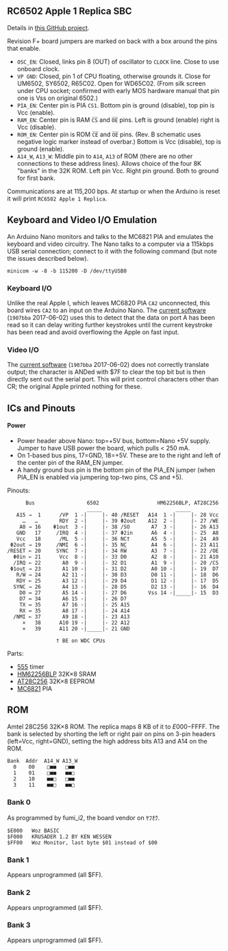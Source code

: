 RC6502 Apple 1 Replica SBC
--------------------------

Details in [this GitHub project][1rep-sbc].

Revision F+ board jumpers are marked on back with a box around the
pins that enable.

- `OSC_EN`: Closed, links pin 8 (OUT) of oscillator to `CLOCK` line.
  Close to use onboard clock.
- `VP GND`: Closed, pin 1 of CPU floating, otherwise grounds it. Close
  for UM6502, SY6502, R65C02. Open for WD65C02. (From silk screen
  under CPU socket; confirmed with early MOS hardware manual that pin
  one is Vss on original 6502.)
- `PIA_EN`: Center pin is PIA `CS1`. Bottom pin is ground (disable),
  top pin is Vcc (enable).
- `RAM_EN`: Center pin is RAM `C̅S̅` and `O̅E̅` pins. Left is ground
  (enable) right is Vcc (disable).
- `ROM_EN`: Center pin is ROM `C̅E̅` and `O̅E̅` pins. (Rev. B schematic
  uses negative logic marker instead of overbar.) Bottom is Vcc
  (disable), top is ground (enable).
- `A14_W`, `A13_W`: Middle pin to `A14`, `A13` of ROM (there are no
  other connections to these address lines). Allows choice of the four
  8K "banks" in the 32K ROM. Left pin Vcc. Right pin ground. Both to
  ground for first bank.

Communications are at 115,200 bps. At startup or when the Arduino is
reset it will print `RC6502 Apple 1 Replica`.


Keyboard and Video I/O Emulation
--------------------------------

An Arduino Nano monitors and talks to the MC6821 PIA and emulates the
keyboard and video circuitry. The Nano talks to a computer via a
115kbps USB serial connection; connect to it with the following
command (but note the issues described below).

    minicom -w -8 -b 115200 -D /dev/ttyUSB0

### Keyboard I/O

Unlike the real Apple I, which leaves MC6820 PIA `CA2` unconnected,
this board wires `CA2` to an input on the Arduino Nano. The [current
software][piacom] (`1907bba` 2017-06-02) uses this to detect that the
data on port A has been read so it can delay writing further
keystrokes until the current keystroke has been read and avoid
overflowing the Apple on fast input.

### Video I/O

The [current software][piacom] (`1907bba` 2017-06-02) does not
correctly translate output; the character is ANDed with $7F to clear
the top bit but is then directly sent out the serial port. This will
print control characters other than CR; the original Apple printed
nothing for these.


ICs and Pinouts
---------------

#### Power

- Power header above Nano: top=+5V bus, bottom=Nano +5V supply. Jumper
  to have USB power the board, which pulls < 250 mA.
- On 1-based bus pins, 17=GND, 18=+5V. These are to the right and left
  of the center pin of the RAM_EN jumper.
- A handy ground bus pin is the bottom pin of the PIA_EN jumper (when
  PIA_EN is enabled via jumpering top-two pins, CS and +5).

Pinouts:

          Bus                 6502                   HM62256BLP, AT28C256
                              _____                        _____
       A15 →  1      /VP  1 -|     |- 40 /RESET   A14  1 -|     |- 28 Vcc
         …   …       RDY  2 -|     |- 39 Φ2out    A12  2 -|     |- 27 /WE
        A0 → 16    Φ1out  3 -|     |- 38 /SO       A7  3 -|     |- 26 A13
       GND   17     /IRQ  4 -|     |- 37 Φ2in      A6  4 -|     |- 25  A8
       Vcc   18      /ML  5 -|     |- 36 NC†       A5  5 -|     |- 24  A9
     Φ2out → 19     /NMI  6 -|     |- 35 NC        A4  6 -|     |- 23 A11
    /RESET ← 20     SYNC  7 -|     |- 34 RW̅        A3  7 -|     |- 22 /OE
      Φ0in ← 21      Vcc  8 -|     |- 33 D0        A2  8 -|     |- 21 A10
      /IRQ ← 22       A0  9 -|     |- 32 D1        A1  9 -|     |- 20 /CS
     Φ1out → 23       A1 10 -|     |- 31 D2        A0 10 -|     |- 19  D7
       R/W̅ → 24       A2 11 -|     |- 30 D3        D0 11 -|     |- 18  D6
       RDY ← 25       A3 12 -|     |- 29 D4        D1 12 -|     |- 17  D5
      SYNC → 26       A4 13 -|     |- 28 D5        D2 13 -|     |- 16  D4
        D0 ↔ 27       A5 14 -|     |- 27 D6       Vss 14 -|_____|- 15  D3
        D7 ↔ 34       A6 15 -|     |- 26 D7
        TX ↔ 35       A7 16 -|     |- 25 A15
        RX ↔ 35       A8 17 -|     |- 24 A14
      /NMI ← 37       A9 18 -|     |- 23 A13
         ×   38      A10 19 -|     |- 22 A12
         ×   39      A11 20 -|_____|- 21 GND

                    † BE on WDC CPUs

Parts:
- [555] timer
- [HM62256BLP][62256] 32K×8 SRAM
- [AT28C256] 32K×8 EEPROM
- [MC6821](../../ee/mc6820.md) PIA


ROM
---

Amtel 28C256 32K×8 ROM. The replica maps 8 KB of it to $E000-$FFFF.
The bank is selected by shorting the left or right pair on pins on
3-pin headers (left=Vcc, right=GND), setting the high address bits A13
and A14 on the ROM.

    Bank  Addr  A14_W A13_W
      0    00    □■■   □■■
      1    01    □■■   ■■□
      2    10    ■■□   □■■
      3    11    ■■□   ■■□

### Bank 0

As programmed by fumi_i2, the board vendor on ﾔﾌｵｸ.

    $E000   Woz BASIC
    $F000   KRUSADER 1.2 BY KEN WESSEN
    $FF00   Woz Monitor, last byte $01 instead of $00

### Bank 1

Appears unprogrammed (all $FF).

### Bank 2

Appears unprogrammed (all $FF).

### Bank 3

Appears unprogrammed (all $FF).


<!-------------------------------------------------------------------->
[1rep-sbc]: https://github.com/tebl/RC6502-Apple-1-Replica/tree/master/RC6502%20Apple%201%20SBC

[piacom]: https://github.com/tebl/RC6502-Apple-1-Replica/blob/master/RC6502%20Serial%20IO/pia_communicator/pia_communicator.ino

[2519]: https://www.applefritter.com/files/signetics2519.pdf
[555]: http://www.ti.com/lit/gpn/sn74s175
[74157]: http://www.ti.com/lit/gpn/sn74ls157
[74160]: http://www.ti.com/lit/gpn/sn74ls161a
[74161]: http://www.ti.com/lit/gpn/sn74ls161a
[74166]: http://www.ti.com/lit/gpn/sn54ls166a
[74174]: http://www.ti.com/lit/gpn/sn74s175

[AT28C256]: http://ww1.microchip.com/downloads/en/DeviceDoc/doc0006.pdf
[62256]: https://ecee.colorado.edu/~mcclurel/hm62256b.pdf

